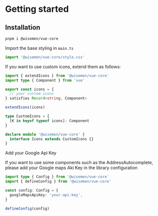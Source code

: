 # Getting started

## Installation

```bash
pnpm i @wisemen/vue-core
```

Import the base styling in `main.ts`
```ts
import '@wisemen/vue-core/style.css'
```

If you want to use custom icons, extend them as follows:
```ts
import { extendIcons } from '@wisemen/vue-core'
import type { Component } from 'vue'

export const icons = {
  // your custom icons
} satisfies Record<string, Component>

extendIcons(icons)

type CustomIcons = {
  [K in keyof typeof icons]: Component
}

declare module '@wisemen/vue-core' {
  interface Icons extends CustomIcons {}
}

```

Add your Google Api Key

If you want to use some components such as the AddressAutocomplete, please add your Google maps Aki Key in the library configuration 

```ts
import type { Config } from '@wisemen/vue-core'
import { defineConfig } from '@wisemen/vue-core'

const config: Config = {
  googleMapsApiKey: 'your-api-key',
}

defineConfig(config)
```